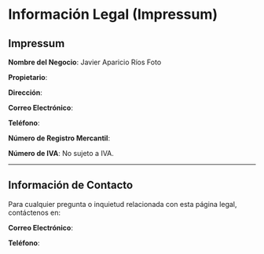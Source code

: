 # Información Legal (Impressum)

## Impressum
**Nombre del Negocio**: Javier Aparicio Ríos Foto

**Propietario**: <span id="owner"></span>

**Dirección**: <span id="address"></span>

**Correo Electrónico**: <span id="email"></span>

**Teléfono**: <span id="phone"></span>

**Número de Registro Mercantil**: <span id="che"></span>

**Número de IVA**: No sujeto a IVA.

---

## Información de Contacto
Para cualquier pregunta o inquietud relacionada con esta página legal, contáctenos en:

**Correo Electrónico**: <span id="email2"></span>

**Teléfono**: <span id="phone2"></span>

<script>
  fetch('/contact.json')
    .then(response => response.json())
    .then(data => {
      document.getElementById("email").innerHTML =
        '<a href="mailto:' + data.email + '">' + data.email + '</a>';
      document.getElementById("email2").innerHTML = document.getElementById("email").innerHTML;
      document.getElementById("phone").innerHTML = data.phone;
      document.getElementById("phone2").innerHTML = data.phone;
      document.getElementById("che").innerHTML = data.che;
      document.getElementById("address").innerHTML = data.address;
      document.getElementById("owner").innerHTML = data.owner;
    })
    .catch(error => console.error('Error loading contact data:', error));
</script>
